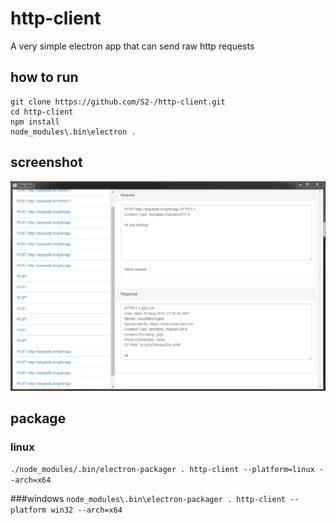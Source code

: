 # http-client

A very simple electron app that can send raw http requests

## how to run

```
git clone https://github.com/S2-/http-client.git
cd http-client
npm install
node_modules\.bin\electron .
```

## screenshot
![version 0](screenshots/version0.png)

## package
### linux
`./node_modules/.bin/electron-packager . http-client --platform=linux --arch=x64`

###windows
`node_modules\.bin\electron-packager . http-client --platform win32 --arch=x64`
